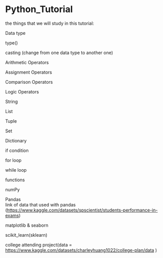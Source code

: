 # Python_Tutorial

the things that we will study in this tutorial:

Data type

type()

casting (change from one data type to another one)

Arithmetic Operators

Assignment Operators

Comparison Operators

Logic Operators

String

List

Tuple

Set

Dictionary 

if condition

for loop

while loop

functions

numPy

Pandas  
link of data that used with pandas (https://www.kaggle.com/datasets/spscientist/students-performance-in-exams)

matplotlib & seaborn

scikit_learn(sklearn)

college attending project(data = https://www.kaggle.com/datasets/charleyhuang1022/college-plan/data )
